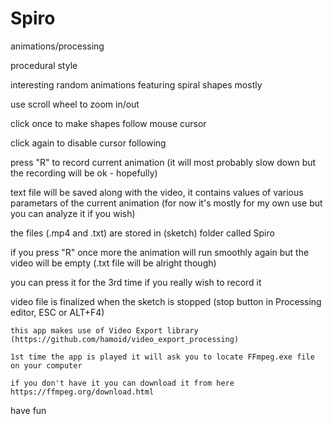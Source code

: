 # Spiro
animations/processing


procedural style

interesting random animations featuring spiral shapes mostly

use scroll wheel to zoom in/out

click once to make shapes follow mouse cursor

click again to disable cursor following

press "R" to record current animation (it will most probably slow down but the recording will be ok - hopefully)

text file will be saved along with the video, it contains values of various parametars of the current animation (for now it's mostly for my own use but you can analyze it if you wish)

the files (.mp4 and .txt) are stored in (sketch) folder called Spiro

if you press "R" once more the animation will run smoothly again but the video will be empty (.txt file will be alright though)

you can press it for the 3rd time if you really wish to record it

video file is finalized when the sketch is stopped (stop button in Processing editor, ESC or ALT+F4)


~~~
this app makes use of Video Export library (https://github.com/hamoid/video_export_processing)

1st time the app is played it will ask you to locate FFmpeg.exe file on your computer

if you don't have it you can download it from here https://ffmpeg.org/download.html

~~~
have fun
